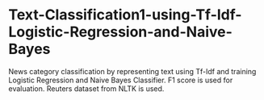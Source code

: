 # Text-Classification1-using-Tf-Idf-Logistic-Regression-and-Naive-Bayes
News category classification by representing text using Tf-Idf and training Logistic Regression and Naive Bayes Classifier. F1 score is used for evaluation. Reuters dataset from NLTK is used.   
